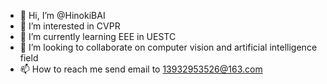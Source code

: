 - 👋 Hi, I’m @HinokiBAI
- 👀 I’m interested in CVPR
- 🌱 I’m currently learning EEE in UESTC
- 💞️ I’m looking to collaborate on computer vision and artificial intelligence field
- 📫 How to reach me send email to 13932953526@163.com

<!---
HinokiBAI/HinokiBAI is a ✨ special ✨ repository because its `README.md` (this file) appears on your GitHub profile.
You can click the Preview link to take a look at your changes.
--->
